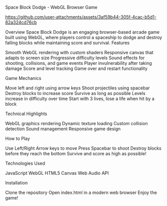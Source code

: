 Space Block Dodge - WebGL Browser Game

https://github.com/user-attachments/assets/3af59b44-305f-4cac-b5d1-82a324cd76cb

Overview
Space Block Dodge is an engaging browser-based arcade game built using WebGL, where players control a spaceship to dodge and destroy falling blocks while maintaining score and survival.
Features

Smooth WebGL rendering with custom shaders
Responsive canvas that adapts to screen size
Progressive difficulty levels
Sound effects for shooting, collisions, and game events
Player invulnerability after taking damage
Score and level tracking
Game over and restart functionality

Game Mechanics

Move left and right using arrow keys
Shoot projectiles using spacebar
Destroy blocks to increase score
Survive as long as possible
Levels increase in difficulty over time
Start with 3 lives, lose a life when hit by a block

Technical Highlights

WebGL graphics rendering
Dynamic texture loading
Custom collision detection
Sound management
Responsive game design

How to Play

Use Left/Right Arrow keys to move
Press Spacebar to shoot
Destroy blocks before they reach the bottom
Survive and score as high as possible!

Technologies Used

JavaScript
WebGL
HTML5 Canvas
Web Audio API

Installation

Clone the repository
Open index.html in a modern web browser
Enjoy the game!
